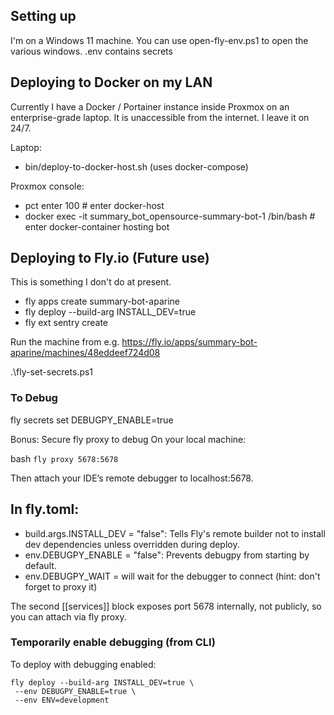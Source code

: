 ## Setting up 
I'm on a Windows 11 machine.
You can use open-fly-env.ps1 to open the various windows.
.env contains secrets

## Deploying to Docker on my LAN
 Currently I have a Docker / Portainer instance inside Proxmox on an enterprise-grade laptop.
 It is unaccessible from the internet. I leave it on 24/7.

Laptop:
* bin/deploy-to-docker-host.sh (uses docker-compose) 

Proxmox console:
* pct enter 100 # enter docker-host
* docker exec -it summary_bot_opensource-summary-bot-1 /bin/bash # enter docker-container hosting bot


## Deploying to Fly.io (Future use)
This is something I don't do at present.

* fly apps create summary-bot-aparine
* fly deploy --build-arg INSTALL_DEV=true
* fly ext sentry create

Run the machine from e.g. https://fly.io/apps/summary-bot-aparine/machines/48eddeef724d08

.\fly-set-secrets.ps1 

### To Debug 
fly secrets set DEBUGPY_ENABLE=true 

Bonus: Secure fly proxy to debug
On your local machine:

bash
``fly proxy 5678:5678``

Then attach your IDE’s remote debugger to localhost:5678.

## In fly.toml:

* build.args.INSTALL_DEV = "false": Tells Fly's remote builder not to install dev dependencies unless overridden during deploy.
* env.DEBUGPY_ENABLE = "false": Prevents debugpy from starting by default.
* env.DEBUGPY_WAIT = will wait for the debugger to connect (hint: don't forget to proxy it)

The second [[services]] block exposes port 5678 internally, not publicly, so you can attach via fly proxy.

### Temporarily enable debugging (from CLI)
 To deploy with debugging enabled: 

````
fly deploy --build-arg INSTALL_DEV=true \
 --env DEBUGPY_ENABLE=true \
 --env ENV=development
````